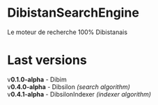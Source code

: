 # DibistanSearchEngine
 Le moteur de recherche 100% Dibistanais

# Last versions
 v**0.1.0-alpha** - Dibim<br>
 v**0.4.0-alpha** - Dibsilon _(search algorithm)_<br>
 v**0.4.1-alpha** - DibsilonIndexer _(indexer algorithm)_<br>